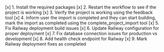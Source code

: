 [x] 1. Install the required packages
[x] 2. Restart the workflow to see if the project is working
[x] 3. Verify the project is working using the feedback tool
[x] 4. Inform user the import is completed and they can start building, mark the import as completed using the complete_project_import tool
[x] 5. Fix Railway deployment build issues
[x] 6. Update Railway configuration for proper deployment
[x] 7. Fix database connection issues for production vs development
[x] 8. Add health check endpoint for Railway
[x] 9. Mark Railway deployment fixes as completed